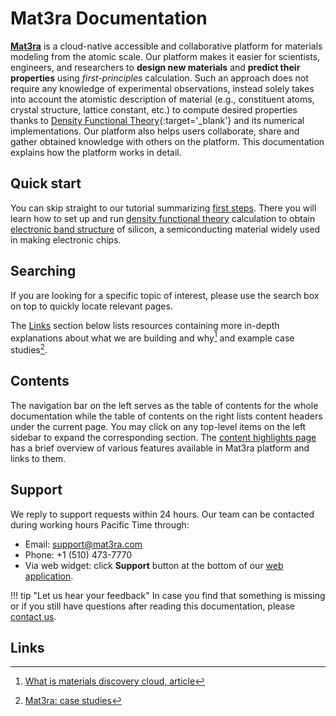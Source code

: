 # Mat3ra Documentation

[**Mat3ra**](https://platform.mat3ra.com) is a cloud-native accessible and collaborative platform for materials modeling from the atomic scale. Our platform makes it easier for scientists, engineers, and researchers to **design new materials** and **predict their properties** using *first-principles* calculation. Such an approach does not require any knowledge of experimental observations, instead solely takes into account the atomistic description of material (e.g., constituent atoms, crystal structure, lattice constant, etc.) to compute desired properties thanks to [Density Functional Theory](https://en.wikipedia.org/wiki/Density_functional_theory){:target='_blank'} and its numerical implementations. Our platform also helps users collaborate, share and gather obtained knowledge with others on the platform. This documentation explains how the platform works in detail.


## Quick start

You can skip straight to our tutorial summarizing [first steps](getting-started/run-first-simulation/web-interface.md). There you will learn how to set up and run [density functional theory](models-directory/dft/overview.md) calculation to obtain [electronic band structure](properties-directory/non-scalar/bandstructure.md) of silicon, a semiconducting material widely used in making electronic chips.


## Searching

If you are looking for a specific topic of interest, please use the search box on top to quickly locate relevant pages.

The [Links](#links) section below lists resources containing more in-depth explanations about what we are building and why[^1] and example case studies[^2].


## Contents

The navigation bar on the left serves as the table of contents for the whole documentation while the table of contents on the right lists content headers under the current page. You may click on any top-level items on the left sidebar to expand the corresponding section. The [content highlights page](getting-started/content-highlights.md) has a brief overview of various features available in Mat3ra platform and links to them.


## Support

We reply to support requests within 24 hours. Our team can be contacted during working hours Pacific Time through:

- Email: <a href="mailto:support@mat3ra.com" target="_blank">support@mat3ra.com</a>
- Phone: +1 (510) 473-7770
- Via web widget: click **Support** button at the bottom of our <a href="https://platform.mat3ra.com" target="_blank">web application</a>.

!!! tip "Let us hear your feedback"
    In case you find that something is missing or if you still have questions after reading this documentation, please <a class="text-muted" href="mailto:support@mat3ra.com" target="_blank">contact us</a>.


## Links

[^1]: [What is materials discovery cloud, article](https://www.linkedin.com/pulse/how-we-design-world-tomorrow-what-materials-discovery-timur-bazhirov)
[^2]: [Mat3ra: case studies](https://mat3ra.com/case-studies)
